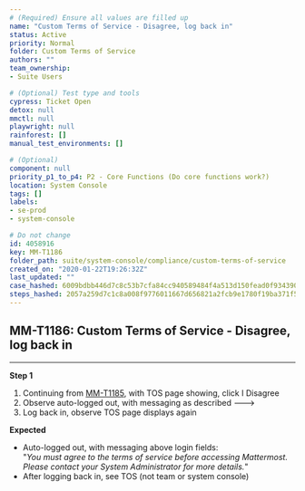 ```yaml
---
# (Required) Ensure all values are filled up
name: "Custom Terms of Service - Disagree, log back in"
status: Active
priority: Normal
folder: Custom Terms of Service
authors: ""
team_ownership: 
- Suite Users

# (Optional) Test type and tools
cypress: Ticket Open
detox: null
mmctl: null
playwright: null
rainforest: []
manual_test_environments: []

# (Optional)
component: null
priority_p1_to_p4: P2 - Core Functions (Do core functions work?)
location: System Console
tags: []
labels: 
- se-prod
- system-console

# Do not change
id: 4058916
key: MM-T1186
folder_path: suite/system-console/compliance/custom-terms-of-service
created_on: "2020-01-22T19:26:32Z"
last_updated: ""
case_hashed: 6009bdbb446d7c8c53b7cfa84cc940589484f4a513d150fead0f934390fd558690bf1176776c1902b46f11dd88d2c316
steps_hashed: 2057a259d7c1c8a008f9776011667d656821a2fcb9e1780f19ba371f547e8820d7d5455de52466473765661360375ce4
---
```


## MM-T1186: Custom Terms of Service - Disagree, log back in

---

**Step 1**

1. Continuing from [MM-T1185](https://mattermost.atlassian.net/projects/MM?selectedItem=com.atlassian.plugins.atlassian-connect-plugin%3Acom.kanoah.test-manager__main-project-page#!/testCase/MM-T1185), with TOS page showing, click I Disagree
2. Observe auto-logged out, with messaging as described --->
3. Log back in, observe TOS page displays again

**Expected**

- Auto-logged out, with messaging above login fields:
  \
  "_You must agree to the terms of service before accessing Mattermost. Please contact your System Administrator for more details._"
- After logging back in, see TOS (not team or system console)
